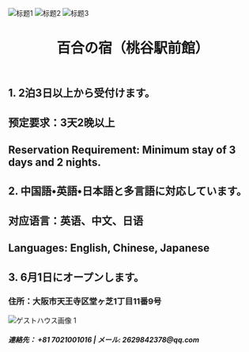 ![标题1](https://img.shields.io/badge/welcome...to...my...homepage-ffcc00?style=for-the-badge)
![标题2](https://img.shields.io/badge/欢迎来到我的民宿主页-ffcc01?style=for-the-badge)
![标题3](https://img.shields.io/badge/私の民宿へようこそ-ffcc00?style=for-the-badge)
<body>
    <header>
        <h1>百合の宿（桃谷駅前館）</h1>
    </header>
<h2>1. 2泊3日以上から受付けます。</h2>
<h2>预定要求：3天2晚以上</h2>
    <h2>Reservation Requirement: Minimum stay of 3 days and 2 nights.</h2>

<h2>2. 中国語•英語•日本語と多言語に対応しています。</h2>
<h2>对应语言：英语、中文、日语</h2>
<h2>Languages: English, Chinese, Japanese</h2>

<h2>3. 6月1日にオープンします。</h2>
<h3>住所：大阪市天王寺区堂ヶ芝1丁目11番9号</h3>
<div class="image-gallery">
            <img src="https://imgur.com/tQdpZsU.jpg" alt="ゲストハウス画像 1">
<footer>    
<h5>連絡先： +81 7021001016    |    メール: 2629842378@qq.com</h5>
<footer>

